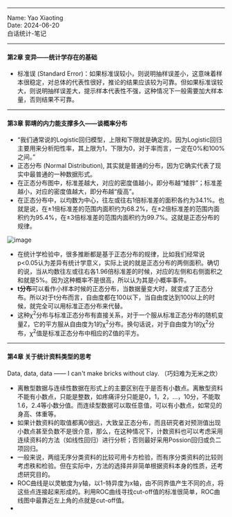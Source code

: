 ***  
Name: Yao Xiaoting  
Date: 2024-06-20  
白话统计-笔记  
***  
#### 第2章  变异——统计学存在的基础

- 标准误 (Standard Error)：如果标准误较小，则说明抽样误差小，这意味着样本很稳定，对总体的代表性很好，推论的结果应该较为可靠。但如果标准误较大，则说明抽样误差大，提示样本代表性不强，这种情况下一般需要加大样本量，否则结果不可靠。
***  

#### 第3章  郭靖的内力能支撑多久——谈概率分布  
- “我们通常说的Logistic回归模型，上限和下限就是确定的。因为Logistic回归主要用来分析阳性率，其上限为1，下限为0，对于率而言，一定在0%和100%之间。”
- 正态分布 (Normal Distribution), 其实就是普通的分布，因为它确实代表了现实中最普通的一种数据形式。
- 在正态分布图中，标准差越大，对应的密度值越小，即分布越“矮胖”；标准差越小，对应的密度值越大，即分布越“瘦高”。
- 在正态分布中，以均数为中心，往左或往右1倍标准差的面积各约为34.1%。也就是说，在±1倍标准差的范围内面积约为68.2%，在±2倍标准差的范围内面积约为95.4%，在±3倍标准差的范围内面积约为99.7%。这就是正态分布的规律。

![image](https://github.com/YaoXT0508-lab/statistics/assets/131424001/75e4f7e6-cb21-4bc6-8bdd-74b04e9b5150)  

- 在统计学检验中，很多推断都是基于正态分布的规律，比如我们经常说p<0.05认为差异有统计学意义，实际上说的就是正态分布的两侧面积。确切的说，当从均数往左或往右各1.96倍标准差的时候，对应的左侧和右侧面积之和就是5%。因为这种概率不是很高，所以认为其是小概率事件。
- **t分布**可以看作小样本时候的正态分布，当数据量变大时，就变成了正态分布。所以对于t分布而言，自由度都在100以下，当自由度达到100以上的时候，就完全可以用标准正态分布来代替。
- 这种χ<sup>2</sup>分布与标准正态分布有直接关系，对于一个服从标准正态分布的随机变量Z，它的平方服从自由度为1的χ<sup>2</sup>分布。换句话说，对于自由度为1的χ<sup>2</sup>分布，χ<sup>2</sup>值是标准正态分布中相应的Z值的平方。
*** 

#### 第4章  关于统计资料类型的思考  

Data, data, data —— I can't make bricks without clay. （巧妇难为无米之炊）
- 离散型数据与连续性数据在形式上的主要区别在于是否有小数点。离散型资料不能有小数点，只能是整数，如疼痛评分只能是0，1，2，...，10分，不能取1.6，2.4等小数分值。而连续型数据可以取任意值，可以有小数点，如常见的身高、体重等。
- 如果计数资料的取值都离0很远，大致呈正态分布，而且研究者对预测值出现小数点甚至负数不是很介意，那么，在这种情况下，计数资料也可以考虑采用连续资料的方法（如线性回归）进行分析；否则最好采用Possion回归或负二项回归。
- 一般来说，两组无序分类资料的比较可用卡方检验，而有序分类资料的比较则考虑秩和检验。但在实际中，方法的选择并非简单根据资料本身的性质，还考虑研究目的。
- ROC曲线是以灵敏度为y轴，以1-特异度为x轴，由不同界值产生不同的点，将这些点连接起来形成的。利用ROC曲线寻找cut-off值的标准很简单，ROC曲线图中最靠近左上角的点就是cut-off值。
- 

